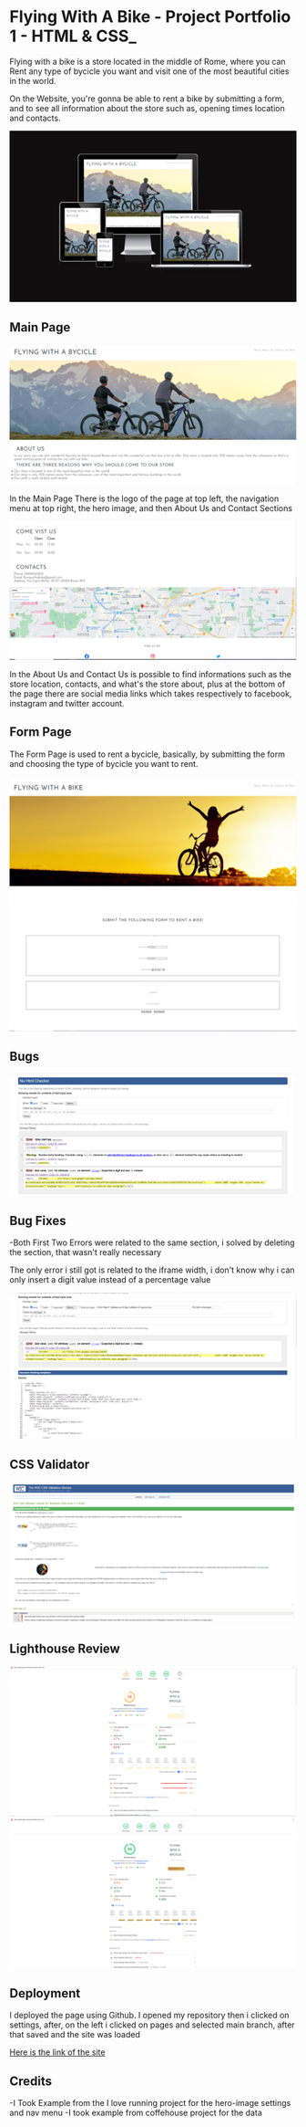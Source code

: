 # **Flying With A Bike - Project Portfolio 1 - HTML & CSS_**

Flying with a bike is a store located in the middle of Rome, where you can Rent any type of bycicle you want and visit one of the most beautiful cities in the world.

On the Website, you're gonna be able to rent a bike by submitting a form, and to see all information about the store such as, opening times location and contacts.

![Image of am i responsive](assets/readme-images/responsive_site.PNG)

## Main Page

![Image Main Page](assets/readme-images/main_page.PNG)

In the Main Page There is the logo of the page at top left, the navigation menu at top right, the hero image, and then About Us and Contact Sections

![image About Us and Contac Us](assets/readme-images/opening_times_contact.PNG)

In the About Us and Contact Us is possible to find informations such as the store location, contacts, and what's the store about, plus at the bottom of the page there are social media links which takes respectively to facebook, instagram and twitter account.

## Form Page

The Form Page is used to rent a bycicle, basically, by submitting the form and choosing the type of bycicle you want to rent.

![Image of the form page 1](assets/readme-images/form1.PNG)
![Image of the form page 1](assets/readme-images/form.PNG)

## Bugs

![Bugs](assets/readme-images/errors.PNG)

## Bug Fixes

-Both First Two Errors were related to the same section, i solved by deleting the section, that wasn't really necessary

The only error i still got is related to the iframe width, i don't know why i can only insert a digit value instead of a percentage value

![Bugs 2](assets/readme-images/errore%20width.PNG)

## CSS Validator

![CSS Validator](assets/readme-images/validator_css.PNG)

## Lighthouse Review

![lighthouse results](assets/readme-images/main_page_lighthouse_review.PNG)
![lighthouse results form](assets/readme-images/form_lighthouse_review.PNG)

## Deployment

I deployed the page using Github. I opened my repository then i clicked on settings, after, on the left i clicked on pages and selected main branch, after that saved and the site was loaded 

[Here is the link of the site](https://lino96.github.io/Project-Portfolio1/index.html)

## Credits

-I Took Example from the I love running project for the hero-image settings and nav menu
-I took example from coffehouse project for the <meta> data

